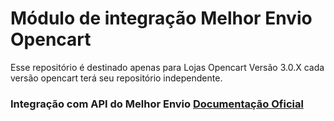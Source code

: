 # Módulo de integração Melhor Envio Opencart
Esse repositório é destinado apenas para Lojas Opencart Versão 3.0.X
cada versão opencart terá seu repositório independente.


### Integração com API do Melhor Envio  [Documentação Oficial](https://docs.melhorenvio.com.br/)
